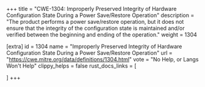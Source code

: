+++
title = "CWE-1304: Improperly Preserved Integrity of Hardware Configuration State During a Power Save/Restore Operation"
description	= "The product performs a power save/restore operation, but it does not ensure that the integrity of the configuration state is maintained and/or verified between the beginning and ending of the operation."
weight = 1304

[extra]
id = 1304
name = "Improperly Preserved Integrity of Hardware Configuration State During a Power Save/Restore Operation"
url = "https://cwe.mitre.org/data/definitions/1304.html"
vote = "No Help, or Langs Won't Help"
clippy_helps = false
rust_docs_links = [
	
]
+++

